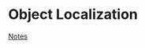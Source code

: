 # Object Localization 

[Notes](https://docs.google.com/document/d/19cyA_Wn8AFxwjQMh_5FAMgVXzDbqUYRAm127pl6cB6k/edit?usp=sharing)
